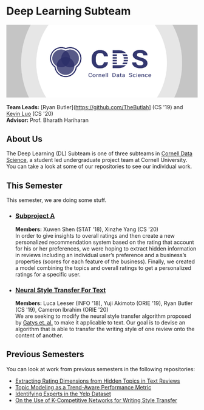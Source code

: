 # Deep Learning Subteam

[![Cornell Data Science Logo](images/CDS-banner.png)](cornelldata.science)


**Team Leads:** [Ryan Butler](https://github.com/TheButlah] (CS '19) and [Kevin Luo](https://github.com/KevLuo) (CS '20)  
**Advisor:** Prof. Bharath Hariharan

## About Us
The Deep Learning (DL) Subteam is one of three subteams in [Cornell Data Science](cornelldata.science), a student led undergraduate project team at Cornell University. You can take a look at some of our repositories to see our individual work.

## This Semester

This semester, we are doing some stuff.

* ### [**Subproject A**](/SubprojectA)

   **Members:** Xuwen Shen (STAT '18), Xinzhe Yang (CS '20)   
   In order to give insights to overall ratings and then create a new personalized recommendation system based on the rating that account for his or her preferences, we were hoping to extract hidden information in reviews including an individual user’s preference and a business’s properties (scores for each feature of the business). Finally, we created a model combining the topics and overall ratings to get a personalized ratings for a specific user.

* ### [**Neural Style Transfer For Text**](/dl_style_transfer)   
  **Members:** Luca Leeser (INFO '18), Yuji Akimoto (ORIE '19), Ryan Butler (CS '19), Cameron Ibrahim (ORIE '20)   
  We are seeking to modify the neural style transfer algorithm proposed by [Gatys et. al.](https://arxiv.org/abs/1508.06576) to make it applicable to text. Our goal is to devise an algorithm that is able to transfer the writing style of one review onto the content of another.   

## Previous Semesters
You can look at work from previous semesters in the following repositories:
* [Extracting Rating Dimensions from Hidden Topics in Text Reviews](/latent_variable/submission/extracting-rating-dimensions.pdf)
* [Topic Modeling as a Trend-Aware Performance Metric](/topic_over_time/submission/CDS_final_submission.pdf)
* [Identifying Experts in the Yelp Dataset](/local-experts/submission/Final_Paper.pdf)
* [On the Use of K-Competitive Networks for Writing Style Transfer](/dl_style_transfer/submission/k-competitive-networks.pdf)
